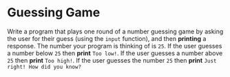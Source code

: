 # Guessing Game

Write a program that plays one round of a number guessing game by asking the user for their guess (using the `input` function), and then **printing** a response. 
The number your program is thinking of is `25`. 
If the user guesses a number below `25` then **print** `Too low!`. 
If the user guesses a number above `25` then **print** `Too high!`. 
If the user guesses the number `25` then **print** `Just right! How did you know?`
